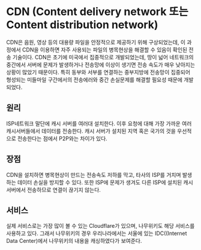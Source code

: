 # CDN (Content delivery network 또는 Content distribution network)

CDN은 음원, 영상 등의 대용량 파일을 안정적으로 제공하기 위해 구상되었는데, 이 과정에서 CDN을 이용하면 자주 사용되는 파일의 병목현상을 해결할 수 있음이 확인된 전송 기술이다. CDN은 초기에 미국에서 집중적으로 개발되었는데, 땅이 넓어 네트워크의 중간에서 서버에 문제가 발생하거나 전송망에 이상이 생기면 전송 속도가 매우 낮아지는 상황이 많았기 때문이다. 특히 동부와 서부를 연결하는 중부지방에 전송망이 집중되어 형성되는 미들마일 구간에서의 전송에러와 중간 손실문제를 해결할 필요성 때문에 개발되었다.

## 원리

ISP네트워크 말단에 캐시 서버를 여러대 설치한다. 이후 요청에 대해 가장 가까운 여러 캐시서버들에서 데이터를 전송한다. 캐시 서버가 설치된 지역 혹은 국가의 것을 우선적으로 전송한다는 점에서 P2P와는 차이가 있다. 

## 장점

CDN을 설치하면 병목현상이 만드는 전송속도 저하를 막고, 타사의 ISP를 거치며 발생하는 데이터 손실을 방지할 수 있다. 또한 ISP에 문제가 생겨도 다른 ISP에 설치된 캐시서버에서 전송하므로 연결이 끊기지 않는다.

## 서비스

실제 서비스로는 가장 많이 볼 수 있는 Cloudflare가 있으며, 나무위키도 해당 서비스를 사용하고 있다. 그래서 나무위키의 경우 우리나라에서는 서울에 있는 IDC((Internet Data Center)에서 나무위키의 내용을 캐싱하였다가 보여준다.
